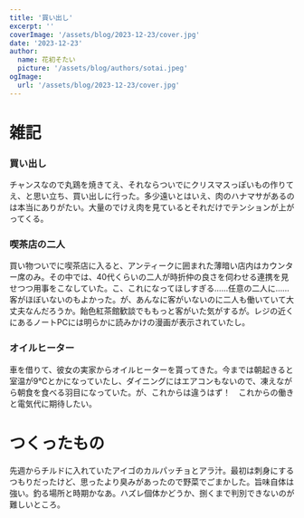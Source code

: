```yaml
---
title: '買い出し'
excerpt: ''
coverImage: '/assets/blog/2023-12-23/cover.jpg'
date: '2023-12-23'
author:
  name: 花初そたい
  picture: '/assets/blog/authors/sotai.jpeg'
ogImage:
  url: '/assets/blog/2023-12-23/cover.jpg'
---
```

# 雑記
### 買い出し
チャンスなので丸鶏を焼きてえ、それならついでにクリスマスっぽいもの作りてえ、と思い立ち、買い出しに行った。多少遠いとはいえ、肉のハナマサがあるのは本当にありがたい。大量のでけえ肉を見ているとそれだけでテンションが上がってくる。

### 喫茶店の二人
買い物ついでに喫茶店に入ると、アンティークに囲まれた薄暗い店内はカウンター席のみ。その中では、40代くらいの二人が時折仲の良さを伺わせる連携を見せつつ用事をこなしていた。こ、これになってほしすぎる……任意の二人に……
客がほぼいないのもよかった。が、あんなに客がいないのに二人も働いていて大丈夫なんだろうか。飴色紅茶館歓談でももっと客がいた気がするが。レジの近くにあるノートPCには明らかに読みかけの漫画が表示されていたし。

### オイルヒーター
車を借りて、彼女の実家からオイルヒーターを貰ってきた。今までは朝起きると室温が9℃とかになっていたし、ダイニングにはエアコンもないので、凍えながら朝食を食べる羽目になっていた。が、これからは違うはず！　これからの働きと電気代に期待したい。

# つくったもの
先週からチルドに入れていたアイゴのカルパッチョとアラ汁。最初は刺身にするつもりだったけど、思ったより臭みがあったので野菜でごまかした。旨味自体は強い。釣る場所と時期かなあ。ハズレ個体かどうか、捌くまで判別できないのが難しいところ。
